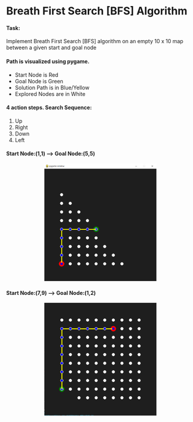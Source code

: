 # Breath First Search [BFS] Algorithm

#### Task:

Implement Breath First Search [BFS] algorithm on an empty 10 x 10 map between a given start and goal node
        
#### Path is visualized using pygame. 
- Start Node is Red
- Goal Node is Green
- Solution Path is in Blue/Yellow
- Explored Nodes are in White

#### 4 action steps. Search Sequence: 
1. Up
2. Right
3. Down
4. Left

#### Start Node:(1,1) --> Goal Node:(5,5)
<p align="center">
  <img src = "Images/1,1 to 5,5.PNG" width = "300">
</p>

#### Start Node:(7,9) --> Goal Node:(1,2)
<p align="center">
  <img src = "Images/7,9 to 1,2.PNG" width = "300">
</p>

